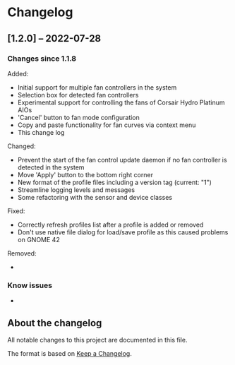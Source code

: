 # Changelog

## [1.2.0] – 2022-07-28

### Changes since 1.1.8

Added:

- Initial support for multiple fan controllers in the system
- Selection box for detected fan controllers
- Experimental support for controlling the fans of Corsair Hydro Platinum AIOs
- 'Cancel' button to fan mode configuration
- Copy and paste functionality for fan curves via context menu
- This change log

Changed:

- Prevent the start of the fan control update daemon if no fan controller is detected in the system
- Move 'Apply' button to the bottom right corner
- New format of the profile files including a version tag (current: "1")
- Streamline logging levels and messages
- Some refactoring with the sensor and device classes

Fixed:

- Correctly refresh profiles list after a profile is added or removed
- Don't use native file dialog for load/save profile as this caused problems on GNOME 42

Removed:

- 

### Know issues

- 



## About the changelog

All notable changes to this project are documented in this file.

The format is based on [Keep a Changelog](http://keepachangelog.com/en/1.0.0/).
